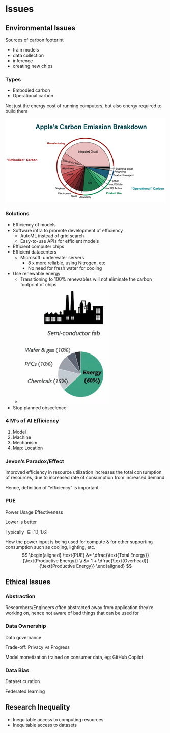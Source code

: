 # Issues

## Environmental Issues

Sources of carbon footprint

- train models
- data collection
- inference
- creating new chips

### Types

- Embodied carbon
- Operational carbon

Not just the energy cost of running computers, but also energy required to build them

![Untitled](./assets/Untitled.png)

### Solutions

- Efficiency of models
- Software infra to promote development of efficiency
  - AutoML instead of grid search
  - Easy-to-use APIs for efficient models
- Efficient computer chips
- Efficient datacenters
  - Microsoft: underwater servers
    - 8 x more reliable, using Nitrogen, etc
    - No need for fresh water for cooling
- Use renewable energy
  - Transitioning to 100% renewables will not eliminate the carbon footprint of chips
  - ![image-20240518102258790](./assets/image-20240518102258790.png)
- Stop planned obscelence

### 4 M’s of AI Efficiency

1. Model
2. Machine
3. Mechanism
4. Map: Location

### Jevon’s Paradox/Effect

Improved efficiency in resource utilization increases the total consumption of resources, due to increased rate of consumption from increased demand

Hence, definition of “efficiency” is important

### PUE

Power Usage Effectiveness

Lower is better

Typically $\in [1.1, 1.6]$

How the power input is being used for compute & for other supporting consumption such as cooling, lighting, etc.
$$
\begin{aligned}
\text{PUE}
&= \dfrac{\text{Total Energy}}{\text{Productive Energy}} \\
&=
1 + \dfrac{\text{Overhead}}{\text{Productive Energy}}
\end{aligned}
$$

## Ethical Issues

### Abstraction

Researchers/Engineers often abstracted away from application they’re working on, hence not aware of bad things that can be used for

### Data Ownership

Data governance

Trade-off: Privacy vs Progress

Model monetization trained on consumer data, eg: GitHub Copilot

### Data Bias

Dataset curation

Federated learning

## Research Inequality

- Inequitable access to computing resources
- Inequitable access to datasets